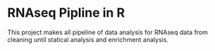 # RNAseq Pipline in R
This project makes all pipeline of data analysis for RNAseq data from cleaning until statical analysis and enrichment analysis.

